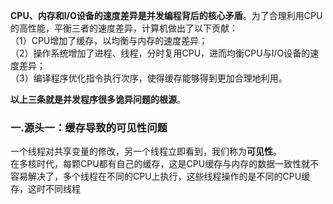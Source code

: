 **CPU、内存和I/O设备的速度差异是并发编程背后的核心矛盾**。为了合理利用CPU的高性能，平衡三者的速度差异，计算机做出了以下贡献：  
（1）CPU增加了缓存，以均衡与内存的速度差异；  
（2）操作系统增加了进程、线程，分时复用CPU，进而均衡CPU与I/O设备的速度差异；  
（3）编译程序优化指令执行次序，使得缓存能够得到更加合理地利用。  

**以上三条就是并发程序很多诡异问题的根源**。  

### 一.源头一：缓存导致的可见性问题
一个线程对共享变量的修改，另一个线程立即看到，我们称为**可见性**。  
在多核时代，每颗CPU都有自己的缓存，这是CPU缓存与内存的数据一致性就不容易解决了，多个线程在不同的CPU上执行，这些线程操作的是不同的CPU缓存，这时不同线程

